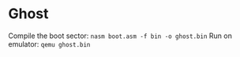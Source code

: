 # Ghost

Compile the boot sector: `nasm boot.asm -f bin -o ghost.bin`
Run on emulator: `qemu ghost.bin`
